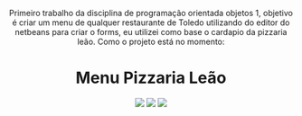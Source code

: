 <p align="center">
    Primeiro trabalho da disciplina de programação orientada objetos 1, objetivo é criar um menu de qualquer restaurante de Toledo utilizando do editor do netbeans para criar o forms, eu utilizei como base o cardapio da pizzaria leão. Como o projeto está no momento:
</p>

<h1 align="center">Menu Pizzaria Leão</h1>

<p align="center">
    <img src="https://github.com/igorAnthony/trabalhoPOO/blob/main/PizzaLeao/menu1.png"/>
    <img src="https://github.com/igorAnthony/trabalhoPOO/blob/main/PizzaLeao/menu2.png"/>
    <img src="https://github.com/igorAnthony/trabalhoPOO/blob/main/PizzaLeao/dadosDoCliente.png"/>
</p>

